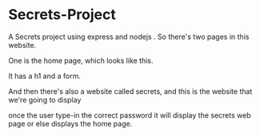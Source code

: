 # Secrets-Project
A Secrets project using express and nodejs .
So there's two pages in this website.

One is the home page, which looks like this.

It has a h1 and a form.

And then there's also a website called secrets, and this is the website that we're going to display

once the user type-in the correct password it will display the secrets web page or else displays the home page.
